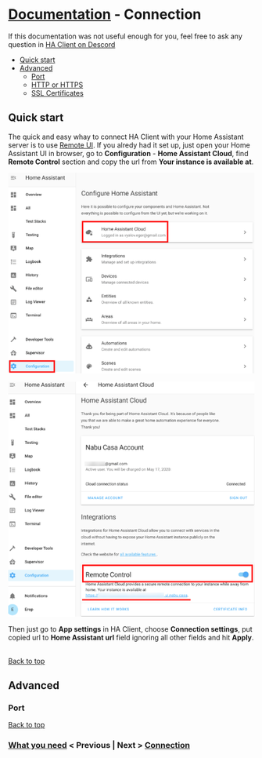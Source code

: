 # [Documentation](/help) - Connection
If this documentation was not useful enough for you, feel free to ask any question in [HA Client on Descord](https://discord.gg/nd6FZQ)

- [Quick start](#quick-start)
- [Advanced](#advanced)
  - [Port](#port)
  - [HTTP or HTTPS](#http-or-https)
  - [SSL Certificates](#ssl-certificates)

## Quick start
The quick and easy whay to connect HA Client with your Home Assistant server is to use [Remote UI](https://www.nabucasa.com/config/remote/). If you alredy had it set up, just open your Home Assistant UI in browser, go to **Configuration** - **Home Assistant Cloud**, find **Remote Control** section and copy the url from **Your instance is available at**.

![image](/help/images/connection001.png)

![image](/help/images/connection002.png)

Then just go to **App settings** in HA Client, choose **Connection settings**, put copied url to **Home Assistant url** field ignoring all other fields and hit **Apply**.
![]()

[Back to top](##documentation---connection)

## Advanced
### Port


[Back to top](##documentation---connection)



### [What you need](/help/what_you_need) < Previous | Next > [Connection](/help/connection)

